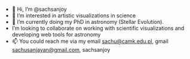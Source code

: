 - 👋 Hi, I’m @sachsanjoy
- 👀 I’m interested in artistic visualizations in science
- 🌱 I’m currently doing my PhD in astronomy (Stellar Evolution).
-    I’m looking to collaborate on working with scientific visualizations and developing web tools for astronomy 
- 📫 You could reach me via my email <sachu@camk.edu.pl>, gmail <sachusanjayan@gmail.com>, <ig> sachsanjoy

<!---
sachsanjoy/sachsanjoy is a ✨ special ✨ repository because its `README.md` (this file) appears on your GitHub profile.
You can click the Preview link to take a look at your changes.
--->
